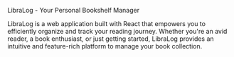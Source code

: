 LibraLog - Your Personal Bookshelf Manager

LibraLog is a web application built with React that empowers you to efficiently organize and track your reading journey. Whether you're an avid reader, a book enthusiast, or just getting started, LibraLog provides an intuitive and feature-rich platform to manage your book collection.
